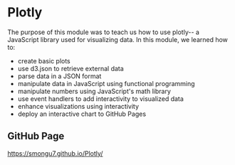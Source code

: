# Plotly
The purpose of this module was to teach us how to use plotly-- a JavaScript library used for visualizing data. In this module, we learned how to:
- create basic plots
- use d3.json to retrieve external data
- parse data in a JSON format
- manipulate data in JavaScript using functional programming
- manipulate numbers using JavaScript's math library
- use event handlers to add interactivity to visualized data
- enhance visualizations using interactivity
- deploy an interactive chart to GitHub Pages
 
 ## GitHub Page
 https://smongu7.github.io/Plotly/
